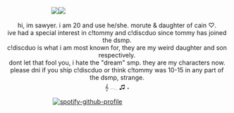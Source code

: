 ⠀⠀⠀⠀⠀⠀⠀⠀⠀⠀<img src="https://minecraft.wiki/images/Music_Disc_mellohi_JE1_BE1.png?0a62d"><img src="https://minecraft.wiki/images/Music_Disc_cat_JE1_BE1.png?611e5">
<p style="text-align: center;">hi, im sawyer. i am 20 and use he/she. morute & daughter of cain ♡.
	<br>ive had a special interest in c!tommy and c!discduo since tommy has joined the dsmp.
	<br>c!discduo is what i am most known for, they are my weird daughter and son respectively.
	<br>dont let that fool you, i hate the &quot;dream&quot; smp. they are my characters now.
<br>please dni if you ship c!discduo or think c!tommy was 10-15 in any part of the dsmp, strange.
<br>𝄞 𓂃  ♫ ˖
</p>
<p>

⠀⠀⠀⠀⠀⠀⠀ ⠀⠀⠀[![spotify-github-profile](https://spotify-github-profile.kittinanx.com/api/view?uid=jqtgcifenx4sowwo00tyga5x9&cover_image=true&theme=natemoo-re&show_offline=false&background_color=121212&interchange=true&bar_color=f3c4cd&bar_color_cover=false)](https://github.com/kittinan/spotify-github-profile)	
</p>
